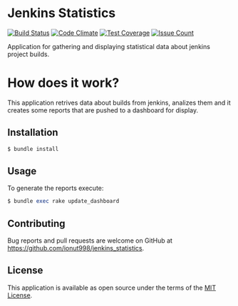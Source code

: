 # Jenkins Statistics

[![Build Status](https://travis-ci.org/ionut998/jenkins_statistics.svg?branch=master)](https://travis-ci.org/ionut998/jenkins_statistics)
[![Code Climate](https://codeclimate.com/github/ionut998/jenkins_statistics/badges/gpa.svg)](https://codeclimate.com/github/ionut998/jenkins_statistics)
[![Test Coverage](https://codeclimate.com/github/ionut998/jenkins_statistics/badges/coverage.svg)](https://codeclimate.com/github/ionut998/jenkins_statistics/coverage)
[![Issue Count](https://codeclimate.com/github/ionut998/jenkins_statistics/badges/issue_count.svg)](https://codeclimate.com/github/ionut998/jenkins_statistics)



Application for gathering and displaying statistical data about jenkins project builds.

# How does it work?
This application retrives data about builds from jenkins, analizes them and it creates some reports that are pushed to a dashboard for display.

## Installation

```ruby
$ bundle install
```

## Usage

To generate the reports execute:

```ruby
$ bundle exec rake update_dashboard
```

## Contributing

Bug reports and pull requests are welcome on GitHub at https://github.com/ionut998/jenkins_statistics.

## License

This application is available as open source under the terms of the [MIT License](http://opensource.org/licenses/MIT).
